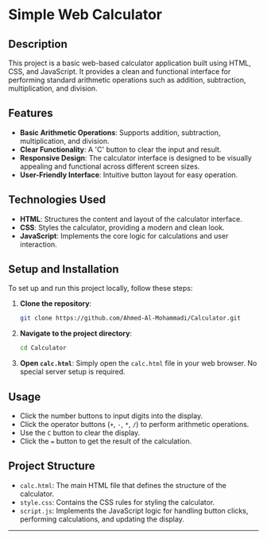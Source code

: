 # Simple Web Calculator

## Description

This project is a basic web-based calculator application built using HTML, CSS, and JavaScript. It provides a clean and functional interface for performing standard arithmetic operations such as addition, subtraction, multiplication, and division.

## Features

*   **Basic Arithmetic Operations**: Supports addition, subtraction, multiplication, and division.
*   **Clear Functionality**: A 'C' button to clear the input and result.
*   **Responsive Design**: The calculator interface is designed to be visually appealing and functional across different screen sizes.
*   **User-Friendly Interface**: Intuitive button layout for easy operation.

## Technologies Used

*   **HTML**: Structures the content and layout of the calculator interface.
*   **CSS**: Styles the calculator, providing a modern and clean look.
*   **JavaScript**: Implements the core logic for calculations and user interaction.

## Setup and Installation

To set up and run this project locally, follow these steps:

1.  **Clone the repository**:
    ```bash
    git clone https://github.com/Ahmed-Al-Mohammadi/Calculator.git
    ```
2.  **Navigate to the project directory**:
    ```bash
    cd Calculator
    ```
3.  **Open `calc.html`**: Simply open the `calc.html` file in your web browser. No special server setup is required.

## Usage

*   Click the number buttons to input digits into the display.
*   Click the operator buttons (`+`, `-`, `*`, `/`) to perform arithmetic operations.
*   Use the `C` button to clear the display.
*   Click the `=` button to get the result of the calculation.

## Project Structure

*   `calc.html`: The main HTML file that defines the structure of the calculator.
*   `style.css`: Contains the CSS rules for styling the calculator.
*   `script.js`: Implements the JavaScript logic for handling button clicks, performing calculations, and updating the display.

---
